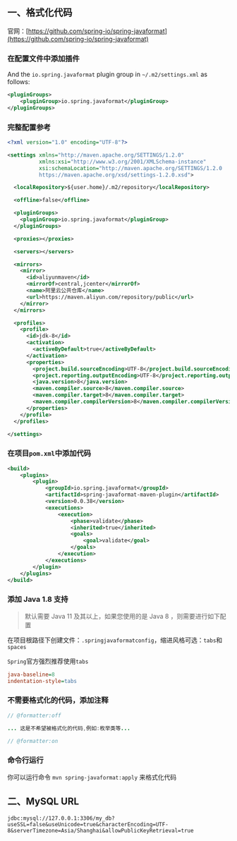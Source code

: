 ## 一、格式化代码



官网：[https://github.com/spring-io/spring-javaformat](https://github.com/spring-io/spring-javaformat)





### 在配置文件中添加插件

And the `io.spring.javaformat` plugin group in `~/.m2/settings.xml` as follows:

``` xml
<pluginGroups>
	<pluginGroup>io.spring.javaformat</pluginGroup>
</pluginGroups>
```

### 完整配置参考

``` xml
<?xml version="1.0" encoding="UTF-8"?>

<settings xmlns="http://maven.apache.org/SETTINGS/1.2.0"
          xmlns:xsi="http://www.w3.org/2001/XMLSchema-instance"
          xsi:schemaLocation="http://maven.apache.org/SETTINGS/1.2.0
          https://maven.apache.org/xsd/settings-1.2.0.xsd">

  <localRepository>${user.home}/.m2/repository</localRepository>

  <offline>false</offline>

  <pluginGroups>
    <pluginGroup>io.spring.javaformat</pluginGroup>
  </pluginGroups>

  <proxies></proxies>

  <servers></servers>

  <mirrors>
    <mirror>
      <id>aliyunmaven</id>
      <mirrorOf>central,jcenter</mirrorOf>
      <name>阿里云公共仓库</name>
      <url>https://maven.aliyun.com/repository/public</url>
    </mirror>
  </mirrors>

  <profiles>
    <profile>
      <id>jdk-8</id>
      <activation>
        <activeByDefault>true</activeByDefault>
      </activation>
      <properties>
        <project.build.sourceEncoding>UTF-8</project.build.sourceEncoding>
        <project.reporting.outputEncoding>UTF-8</project.reporting.outputEncoding>
        <java.version>8</java.version>
        <maven.compiler.source>8</maven.compiler.source>
        <maven.compiler.target>8</maven.compiler.target>
        <maven.compiler.compilerVersion>8</maven.compiler.compilerVersion>
      </properties>
    </profile>
  </profiles>

</settings>

```



### 在项目`pom.xml`中添加代码

``` xml
<build>
	<plugins>
		<plugin>
			<groupId>io.spring.javaformat</groupId>
			<artifactId>spring-javaformat-maven-plugin</artifactId>
			<version>0.0.38</version>
			<executions>
				<execution>
					<phase>validate</phase>
					<inherited>true</inherited>
					<goals>
						<goal>validate</goal>
					</goals>
				</execution>
			</executions>
		</plugin>
	</plugins>
</build>
```



### 添加 Java 1.8 支持

> 默认需要 Java 11 及其以上，如果您使用的是 Java 8 ，则需要进行如下配置

在项目根路径下创建文件：`.springjavaformatconfig`，缩进风格可选：`tabs`和 `spaces`

`Spring`官方强烈推荐使用`tabs`

``` ini
java-baseline=8
indentation-style=tabs
```



### 不需要格式化的代码，添加注释

``` java
// @formatter:off

... 这是不希望被格式化的代码,例如:枚举类等...

// @formatter:on
```



### 命令行运行

你可以运行命令 `mvn spring-javaformat:apply` 来格式化代码





## 二、MySQL URL 

`jdbc:mysql://127.0.0.1:3306/my_db?useSSL=false&useUnicode=true&characterEncoding=UTF-8&serverTimezone=Asia/Shanghai&allowPublicKeyRetrieval=true`



